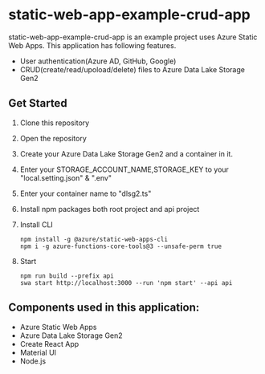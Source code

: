 # static-web-app-example-crud-app

static-web-app-example-crud-app is an example project uses Azure Static Web Apps.
This application has following features.

- User authentication(Azure AD, GitHub, Google)
- CRUD(create/read/upoload/delete) files to Azure Data Lake Storage Gen2

## Get Started

1. Clone this repository
1. Open the repository
1. Create your Azure Data Lake Storage Gen2 and a container in it.
1. Enter your STORAGE_ACCOUNT_NAME,STORAGE_KEY to your "local.setting.json" & ".env"
1. Enter your container name to "dlsg2.ts"
1. Install npm packages both root project and api project
1. Install CLI

   ```
   npm install -g @azure/static-web-apps-cli
   npm i -g azure-functions-core-tools@3 --unsafe-perm true

   ```

1. Start

   ```
   npm run build --prefix api
   swa start http://localhost:3000 --run 'npm start' --api api
   ```

## Components used in this application:

- Azure Static Web Apps
- Azure Data Lake Storage Gen2
- Create React App
- Material UI
- Node.js
